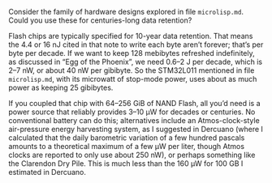 Consider the family of hardware designs explored in file
`microlisp.md`.  Could you use these for centuries-long data
retention?

Flash chips are typically specified for 10-year data retention.  That
means the 4.4 or 16 nJ cited in that note to write each byte aren’t
forever; that’s per byte per decade.  If we want to keep 128 mebibytes
refreshed indefinitely, as discussed in “Egg of the Phoenix”, we need
0.6–2 J per decade, which is 2–7 nW, or about 40 nW per gibibyte.  So
the STM32L011 mentioned in file `microlisp.md`, with its microwatt of
stop-mode power, uses about as much power as keeping 25 gibibytes.

If you coupled that chip with 64–256 GiB of NAND Flash, all you’d need
is a power source that reliably provides 3–10 μW for decades or
centuries.  No conventional battery can do this; alternatives include
an Atmos-clock-style air-pressure energy harvesting system, as I
suggested in Dercuano (where I calculated that the daily barometric
variation of a few hundred pascals amounts to a theoretical maximum of
a few μW per liter, though Atmos clocks are reported to only use about
250 nW), or perhaps something like the Clarendon Dry Pile.  This is
much less than the 160 μW for 100 GB I estimated in Dercuano.
